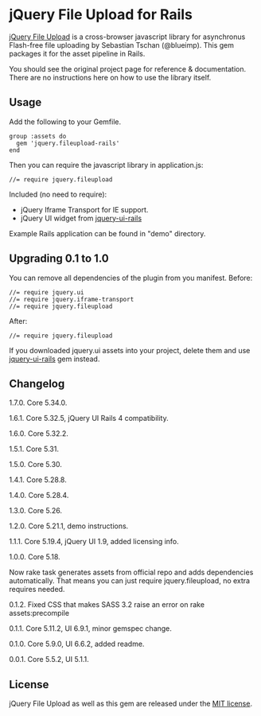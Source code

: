 # jQuery File Upload for Rails

[jQuery File Upload][1] is a cross-browser javascript library for asynchronus Flash-free file uploading
by Sebastian Tschan (@blueimp). This gem packages it for the asset pipeline in Rails.

You should see the original project page for reference & documentation.
There are no instructions here on how to use the library itself.

## Usage

Add the following to your Gemfile.

    group :assets do
      gem 'jquery.fileupload-rails'
    end

Then you can require the javascript library in application.js:

    //= require jquery.fileupload

Included (no need to require):

* jQuery Iframe Transport for IE support.
* jQuery UI widget from [jquery-ui-rails][2]

Example Rails application can be found in "demo" directory.

## Upgrading 0.1 to 1.0

You can remove all dependencies of the plugin from you manifest. Before:

    //= require jquery.ui
    //= require jquery.iframe-transport
    //= require jquery.fileupload

After:

    //= require jquery.fileupload

If you downloaded jquery.ui assets into your project, delete them and use [jquery-ui-rails][2] gem instead.

## Changelog

1.7.0. Core 5.34.0.

1.6.1. Core 5.32.5, jQuery UI Rails 4 compatibility.

1.6.0. Core 5.32.2.

1.5.1. Core 5.31.

1.5.0. Core 5.30.

1.4.1. Core 5.28.8.

1.4.0. Core 5.28.4.

1.3.0. Core 5.26.

1.2.0. Core 5.21.1, demo instructions.

1.1.1. Core 5.19.4, jQuery UI 1.9, added licensing info.

1.0.0. Core 5.18.

Now rake task generates assets from official repo and adds dependencies automatically.
That means you can just require jquery.fileupload, no extra requires needed.

0.1.2. Fixed CSS that makes SASS 3.2 raise an error on rake assets:precompile

0.1.1. Core 5.11.2, UI 6.9.1, minor gemspec change.

0.1.0. Core 5.9.0,  UI 6.6.2, added readme.

0.0.1. Core 5.5.2,  UI 5.1.1.

[1]: https://github.com/blueimp/jQuery-File-Upload
[2]: https://github.com/joliss/jquery-ui-rails

## License
jQuery File Upload as well as this gem are released under the [MIT license](http://www.opensource.org/licenses/MIT).
